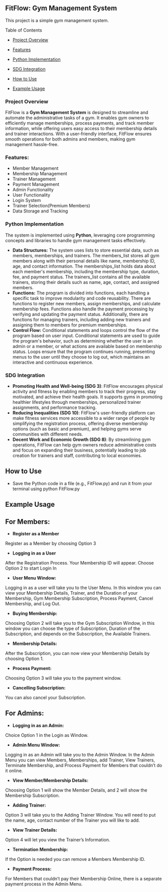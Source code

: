 ## FitFlow: Gym Management System

This project is a simple gym management system.

Table of Contents

* [Project Overview](#project-overview)

* [Features](#features)

* [Python Implementation](#python-implementation)

* [SDG Integration](#sdg-integration)

* [How to Use](#how-to-use)

* [Example Usage](#example-usage)

### Project Overview

FitFlow is a **Gym Management System** is designed to streamline and automate the administrative tasks of a gym. It enables gym owners to efficiently manage memberships, process payments, and track member information, while offering users easy access to their membership details and trainer interactions. With a user-friendly interface, FitFlow ensures smooth operations for both admins and members, making gym management hassle-free.

### Features:

- Member Management
- Membership Management
- Trainer Management
- Payment Management
- Admin Functionality
- User Functionality
- Login System
- Trainer Selection(Premium Members)
- Data Storage and Tracking

### Python Implementation

The system is implemented using **Python**, leveraging core programming concepts and libraries to handle gym management tasks effectively.

- **Data Structures:** The system uses lists to store essential data, such as members, memberships, and trainers. The members_list stores all gym members along with their personal details like name, membership ID, age, and contact information. The memberships_list holds data about each member's membership, including the membership type, duration, fee, and payment status. The trainers_list contains all the available trainers, storing their details such as name, age, contact, and assigned members.
- **Functions:** The program is divided into functions, each handling a specific task to improve modularity and code reusability. There are functions to register new members, assign memberships, and calculate membership fees. Functions also handle the payment processing by verifying and updating the payment status. Additionally, there are functions for managing trainers, including adding new trainers and assigning them to members for premium memberships.
- **Control Flow:** Conditional statements and loops control the flow of the program based on user input. Conditional statements are used to guide the program's behavior, such as determining whether the user is an admin or a member, or what actions are available based on membership status. Loops ensure that the program continues running, presenting menus to the user until they choose to log out, which maintains an interactive and continuous experience.

### SDG Integration

- **Promoting Health and Well-being (SDG 3)**: FitFlow encourages physical activity and fitness by enabling members to track their progress, stay motivated, and achieve their health goals. It supports gyms in promoting healthier lifestyles through memberships, personalized trainer assignments, and performance tracking.
- **Reducing Inequalities (SDG 10)**: FitFlow's user-friendly platform can make fitness services more accessible to a wider range of people by simplifying the registration process, offering diverse membership options (such as basic and premium), and helping gyms serve communities with different needs.
- **Decent Work and Economic Growth (SDG 8)**: By streamlining gym operations, FitFlow can help gym owners reduce administrative costs and focus on expanding their business, potentially leading to job creation for trainers and staff, contributing to local economies.

## How to Use

* Save the Python code in a file (e.g., FitFlow.py) and run it from your terminal using python FitFlow.py

## Example Usage

## For Members:

- **Register as a Member**

Register as a Member by choosing Option 3

- **Logging in as a User**

After the Registration Process. Your Membership ID will appear. Choose Option 2 to start Login In

- **User Menu Window:**

Logging in as a user will take you to the User Menu. In this window you can view your Membership Details, Trainer, and the Duration of your Membership, Gym Membership Subscription, Process Payment, Cancel Membership, and Log Out.

- **Buying Membership:**

Choosing Option 2 will take you to the Gym Subscription Window, in this window you can choose the type of Subscription, Duration of the Subscription, and depends on the Subscription, the Available Trainers.

- **Membership Details:**

After the Subscription, you can now view your Membership Details by choosing Option 1.

- **Process Payment:**

Choosing Option 3 will take you to the payment window.

- **Cancelling Subscription:**

You can also cancel your Subscription.

## For Admins:

- **Logging in as an Admin:**

Choice Option 1 in the Login as Window.

- **Admin Menu Window:**

Logging in as an Admin will take you to the Admin Window. In the Admin Menu you can view Members, Memberships, add Trainer, View Trainers, Terminate Membership, and Process Payment for Members that couldn’t do it online.

- **View Member/Membership Details:**

Choosing Option 1 will show the Member Details, and 2 will show the Membership Subscription.

- **Adding Trainer:**

Option 3 will take you to the Adding Trainer Window. You will need to put the name, age, contact number of the Trainer you will like to add.

- **View Trainer Details:**

Option 4 will let you view the Trainer’s Information.

- **Termination Membership:**

If the Option is needed you can remove a Members Membership ID.

- **Payment Process:**

For Members that couldn’t pay their Membership Online, there is a separate payment process in the Admin Menu.
